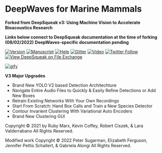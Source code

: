 # DeepWaves for Marine Mammals
**Forked from DeepSqueak v3: Using Machine Vision to Accelerate Bioacoustics Research**

**Links below connect to DeepSqueak documentation at the time of forking (08/02/2022)**
**DeepWaves-specific documentation pending**

[![Version](https://camo.githubusercontent.com/2c8911863c44b5f1bde8f97aae78bb31142c56d5b238adafb7ff906792166e42/68747470733a2f2f696d672e736869656c64732e696f2f62616467652f56657273696f6e2d332e302d73756363657373)](https://camo.githubusercontent.com/2c8911863c44b5f1bde8f97aae78bb31142c56d5b238adafb7ff906792166e42/68747470733a2f2f696d672e736869656c64732e696f2f62616467652f56657273696f6e2d332e302d73756363657373)
[![Manuscript](https://camo.githubusercontent.com/6306d37523298ae46d57fa6b2a51830975025ecb7237c361f0afcf14b0e41da9/68747470733a2f2f696d672e736869656c64732e696f2f62616467652f4d616e757363726970742d4e6575726f7068737963686f706861726d61636f6c6f67792d626c7565)](https://www.nature.com/articles/s41386-018-0303-6)
[![Help](https://camo.githubusercontent.com/4c09aea8c46ebc86eb9b983e486c4eacc8b6f26bfc17817649866637d5a1cb23/68747470733a2f2f696d672e736869656c64732e696f2f62616467652f48656c702d57696b692d626c756576696f6c6574)](https://github.com/DrCoffey/DeepSqueak/wiki)
[![Gitter](https://camo.githubusercontent.com/7ea0d04373e952b29d9841a23fa301d007f66b57f9de6ba1233ac6bf885834eb/68747470733a2f2f696d672e736869656c64732e696f2f62616467652f436f6d6d756e6974792d4769747465722d666636396234)](https://gitter.im/DeepSqueak_Community/General)
[![Video](https://camo.githubusercontent.com/4ac50159fa0bc12c7c6d7e0018981021cb8e203924964122c3327faf58c7a908/68747470733a2f2f696d672e736869656c64732e696f2f62616467652f596f75547562652d5665726765253230536369656e63652d726564)](https://youtu.be/25LYVxTUZhM)
[![Twitter
Follow](https://camo.githubusercontent.com/51e14ceb3b49e0fb9965a09148568d11ec4ba54f540d3b603081b120cc198d20/68747470733a2f2f696d672e736869656c64732e696f2f747769747465722f666f6c6c6f772f4465657053717565616b5f5553563f7374796c653d736f6369616c)](https://twitter.com/DeepSqueak_USV)
[![View DeepSqueak on File Exchange](https://www.mathworks.com/matlabcentral/images/matlab-file-exchange.svg)](https://www.mathworks.com/matlabcentral/fileexchange/71421-deepsqueak)

[![gify](https://camo.githubusercontent.com/7322294a80eb3f24f51ea131719e4ecaf99bce3915d1ab70bfe605380cc121ee/68747470733a2f2f6d656469612e67697068792e636f6d2f6d656469612f5a5a4858504f3667563946586c42396a566c2f67697068792e676966)](https://camo.githubusercontent.com/7322294a80eb3f24f51ea131719e4ecaf99bce3915d1ab70bfe605380cc121ee/68747470733a2f2f6d656469612e67697068792e636f6d2f6d656469612f5a5a4858504f3667563946586c42396a566c2f67697068792e676966)

**V3 Major Upgrades**

-   Brand New YOLO V2 based Detection Architechture
-   Navigate Entire Audio Files to Quickly & Easily Refine Detections or
    Add New Boxes
-   Retrain Existing Networks With Your Own Recordings
-   Start From Scratch: Hand Box Calls and Train a New Species Detector
-   Contour Invarient Clustering With Variational Auto Encoders
-   Brand New Clustering GUI

Copyright © 2021 by Ruby Marx, Kevin Coffey, Robert Ciszek, & Lara Valderrabano All Rights Reserved.

Modified work Copyright © 2022 Peter Sugarman, Elizabeth Ferguson, Jennifer Pettis Schallert, & Gabriela Alongi  All Rights Reserved.
